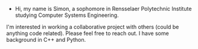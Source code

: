 - Hi, my name is Simon, a sophomore in Rensselaer Polytechnic Institute studying Computer Systems Engineering. 

I'm interested in working a collaborative project with others (could be anything code related). Please feel free to reach out. I have some background in C++ and Python. 
